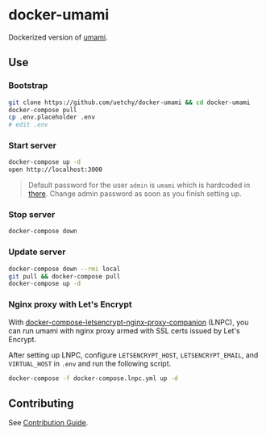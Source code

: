 # docker-umami

Dockerized version of [umami](https://github.com/mikecao/umami).

## Use

### Bootstrap

```bash
git clone https://github.com/uetchy/docker-umami && cd docker-umami
docker-compose pull
cp .env.placeholder .env
# edit .env
```

### Start server

```bash
docker-compose up -d
open http://localhost:3000
```

> Default password for the user `admin` is `umami` which is hardcoded in [there](https://github.com/mikecao/umami/blob/72065d0a0924977b78cdf4fba85775ae254bf960/sql/schema.postgresql.sql#L72). Change admin password as soon as you finish setting up.

### Stop server

```bash
docker-compose down
```

### Update server

```bash
docker-compose down --rmi local
git pull && docker-compose pull
docker-compose up -d
```

### Nginx proxy with Let's Encrypt

With [docker-compose-letsencrypt-nginx-proxy-companion](https://github.com/evertramos/docker-compose-letsencrypt-nginx-proxy-companion) (LNPC), you can run umami with nginx proxy armed with SSL certs issued by Let's Encrypt.

After setting up LNPC, configure `LETSENCRYPT_HOST`, `LETSENCRYPT_EMAIL`, and `VIRTUAL_HOST` in `.env` and run the following script.

```bash
docker-compose -f docker-compose.lnpc.yml up -d
```

## Contributing

See [Contribution Guide](./CONTRIBUTING.md).
